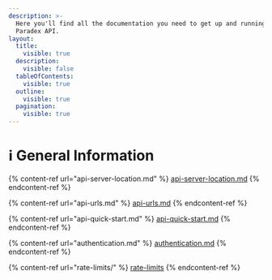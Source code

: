 ```yaml
---
description: >-
  Here you'll find all the documentation you need to get up and running with the
  Paradex API.
layout:
  title:
    visible: true
  description:
    visible: false
  tableOfContents:
    visible: true
  outline:
    visible: true
  pagination:
    visible: true
---
```


# ℹ️ General Information

{% content-ref url="api-server-location.md" %}
[api-server-location.md](api-server-location.md)
{% endcontent-ref %}

{% content-ref url="api-urls.md" %}
[api-urls.md](api-urls.md)
{% endcontent-ref %}

{% content-ref url="api-quick-start.md" %}
[api-quick-start.md](api-quick-start.md)
{% endcontent-ref %}

{% content-ref url="authentication.md" %}
[authentication.md](authentication.md)
{% endcontent-ref %}

{% content-ref url="rate-limits/" %}
[rate-limits](rate-limits/)
{% endcontent-ref %}
